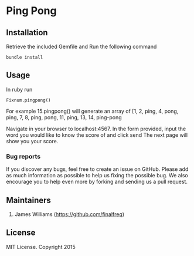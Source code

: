 # Ping Pong

## Installation


Retrieve the included Gemfile and Run the following command
```
bundle install
```

## Usage

In ruby run
```
Fixnum.pingpong()
```
For example 15.pingpong() will generate an array of [1, 2, ping, 4, pong, ping, 7, 8, ping, pong, 11, ping, 13, 14, ping-pong

Navigate in your browser to localhost:4567. In the form provided, input the word you would like to know the score of and click send
The next page will show you your score.
### Bug reports

If you discover any bugs, feel free to create an issue on GitHub. Please add as much information as
possible to help us fixing the possible bug. We also encourage you to help even more by forking and
sending us a pull request.

## Maintainers
1. James Williams (https://github.com/finalfreq)

## License
MIT License. Copyright 2015
